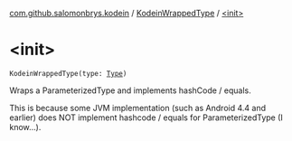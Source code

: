 [com.github.salomonbrys.kodein](../index.md) / [KodeinWrappedType](index.md) / [&lt;init&gt;](.)

# &lt;init&gt;

`KodeinWrappedType(type: `[`Type`](http://docs.oracle.com/javase/6/docs/api/java/lang/reflect/Type.html)`)`

Wraps a ParameterizedType and implements hashCode / equals.

This is because some JVM implementation (such as Android 4.4 and earlier) does NOT implement hashcode / equals for
ParameterizedType (I know...).

